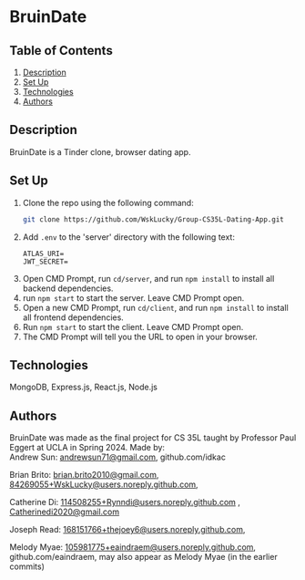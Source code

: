 # BruinDate

## Table of Contents
1. [Description](#description)
2. [Set Up](#set-up)
3. [Technologies](#technologies)
4. [Authors](#authors)

## Description
BruinDate is a Tinder clone, browser dating app. 

## Set Up
1. Clone the repo using the following command:
    ```bash
    git clone https://github.com/WskLucky/Group-CS35L-Dating-App.git
    ```
2. Add `.env` to the 'server' directory with the following text:
    ```env
    ATLAS_URI= 
    JWT_SECRET=
    ```
3. Open CMD Prompt, run ```cd/server```, and run ```npm install``` to install all backend dependencies.
5. run ```npm start``` to start the server. Leave CMD Prompt open.
6. Open a new CMD Prompt, run ```cd/client```, and run ```npm install``` to install all frontend dependencies.
8. Run ```npm start``` to start the client. Leave CMD Prompt open.
9. The CMD Prompt will tell you the URL to open in your browser.
    
## Technologies
MongoDB, Express.js, React.js, Node.js

## Authors
BruinDate was made as the final project for CS 35L taught by Professor Paul Eggert at UCLA in Spring 2024. Made by:  
Andrew Sun: andrewsun71@gmail.com, github.com/idkac 

Brian Brito: brian.brito2010@gmail.com, 84269055+WskLucky@users.noreply.github.com,  

Catherine Di: 114508255+Rynndi@users.noreply.github.com , Catherinedi2020@gmail.com  

Joseph Read: 168151766+thejoey6@users.noreply.github.com,  

Melody Myae: 105981775+eaindraem@users.noreply.github.com, github.com/eaindraem, may also appear as Melody Myae (in the earlier commits) 
